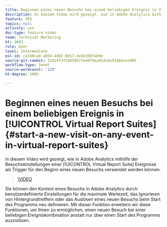 ```yaml
---
title: Beginnen eines neuen Besuchs bei einem beliebigen Ereignis in Virtual Report Suites
description: In diesem Video wird gezeigt, wie in Adobe Analytics mithilfe der Besuchseinstellungen einer Virtual Report Suite Ereignisse als Trigger für den Beginn eines neuen Besuchs verwendet werden können.
feature: VRS
topics: null
activity: use
doc-type: feature video
team: Technical Marketing
kt: 1663
role: User
level: Intermediate
exl-id: ca1d8ca8-a854-4d02-8017-4e3e3587ab9e
source-git-commit: 32424f3f2b05952fe4df9ea91dcbe51684cee905
workflow-type: tm+mt
source-wordcount: '129'
ht-degree: 100%

---
```


# Beginnen eines neuen Besuchs bei einem beliebigen Ereignis in [!UICONTROL Virtual Report Suites] {#start-a-new-visit-on-any-event-in-virtual-report-suites}

In diesem Video wird gezeigt, wie in Adobe Analytics mithilfe der Besuchseinstellungen einer [!UICONTROL Virtual Report Suite] Ereignisse als Trigger für den Beginn eines neuen Besuchs verwendet werden können.

>[!VIDEO](https://video.tv.adobe.com/v/23129/?quality=12)

Sie können den Kontext eines Besuchs in Adobe Analytics durch benutzerdefinierte Einstellungen für die maximale Wartezeit, das Ignorieren von Hintergrundtreffern oder das Auslösen eines neuen Besuchs beim Start des Programms neu definieren. Mit dieser Funktion erweitern wir diese Funktionen, um Ihnen zu ermöglichen, einen neuen Besuch bei einer beliebigen Ereigniskombination anstatt nur über einen Start des Programms auszulösen.
